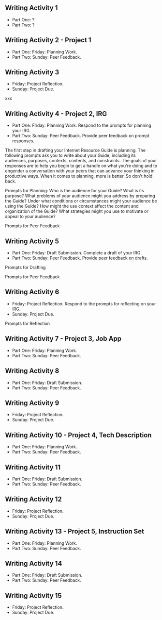 ## Writing Activity 1

* Part One: ?
* Part Two: ?

## Writing Activity 2 - Project 1

* Part One: Friday: Planning Work.
* Part Two: Sunday: Peer Feedback.

## Writing Activity 3

* Friday: Project Reflection.
* Sunday: Project Due.

xxx

## Writing Activity 4 - Project 2, IRG
* Part One: Friday: Planning Work. Respond to the prompts for planning your IRG.
* Part Two: Sunday: Peer Feedback. Provide peer feedback on prompt responses.

The first step in drafting your Internet Resource Guide is planning. The following prompts ask you to write about your Guide, including its audiences, purposes, contexts, contents, and constraints. The goals of your responses are to help you begin to get a handle on what you're doing and to engender a conversation with your peers that can advance your thinking in productive ways. When it comes to planning, more is better. So don't hold back.

Prompts for Planning: Who is the audience for your Guide? What is its purpose? What problems of your audience might you address by preparing the Guide? Under what conditions or circumstances might your audience be using the Guide? How might the use context affect the content and organization of the Guide? What strategies might you use to motivate or appeal to your audience? 

Prompts for Peer Feedback

## Writing Activity 5
* Part One: Friday: Draft Submission. Complete a draft of your IRG.
* Part Two: Sunday: Peer Feedback. Provide peer feedback on drafts.

Prompts for Drafting

Prompts for Peer Feedback

## Writing Activity 6

* Friday: Project Reflection. Respond to the prompts for reflecting on your IRG.
* Sunday: Project Due.

Prompts for Reflection

## Writing Activity 7 - Project 3, Job App
* Part One: Friday: Planning Work.
* Part Two: Sunday: Peer Feedback.

## Writing Activity 8
* Part One: Friday: Draft Submission. 
* Part Two: Sunday: Peer Feedback.

## Writing Activity 9
* Friday: Project Reflection.
* Sunday: Project Due.

## Writing Activity 10 - Project 4, Tech Description
* Part One: Friday: Planning Work.
* Part Two: Sunday: Peer Feedback.

## Writing Activity 11
* Part One: Friday: Draft Submission. 
* Part Two: Sunday: Peer Feedback.

## Writing Activity 12

* Friday: Project Reflection.
* Sunday: Project Due.

## Writing Activity 13 - Project 5, Instruction Set
* Part One: Friday: Planning Work.
* Part Two: Sunday: Peer Feedback.

## Writing Activity 14
* Part One: Friday: Draft Submission. 
* Part Two: Sunday: Peer Feedback.

## Writing Activity 15

* Friday: Project Reflection.
* Sunday: Project Due.


